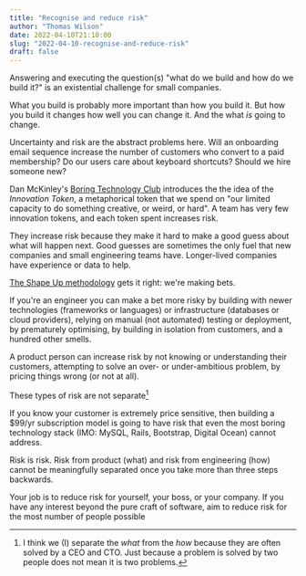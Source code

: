 ```yaml
---
title: "Recognise and reduce risk"
author: "Thomas Wilson"
date: 2022-04-10T21:10:00
slug: "2022-04-10-recognise-and-reduce-risk"
draft: false
---
```


Answering and executing the question(s) "what do we build and how do we build it?" is an existential challenge for small companies.

What you build is probably more important than how you build it.    But how you build it changes how well you can change it.  And the what _is_ going to change.

Uncertainty and risk are the abstract problems here.  Will an onboarding email sequence increase the number of customers who convert to a paid membership?  Do our users care about keyboard shortcuts?  Should we hire someone new?    

Dan McKinley's [Boring Technology Club](https://boringtechnology.club/) introduces the the idea of the _Innovation Token_, a metaphorical token that we spend on "our limited capacity to do something creative, or weird, or hard".  A team has very few innovation tokens, and each token spent increases risk.

They increase risk because they make it hard to make a good guess about what will happen next.  Good guesses are sometimes the only fuel that new companies and small engineering teams have.  Longer-lived companies have experience or data to help.  

[The Shape Up methodology](https://basecamp.com/shapeup) gets it right: we're making bets.  

If you're an engineer you can make a bet more risky by building with newer technologies (frameworks or languages) or infrastructure (databases or cloud providers), relying on manual (not automated) testing or deployment, by prematurely optimising, by building in isolation from customers, and a hundred other smells.

A product person can increase risk by not knowing or understanding their customers, attempting to solve an over- or under-ambitious problem, by pricing things wrong (or not at all).

These types of risk are not separate[^1] 

If you know your customer is extremely price sensitive, then building a $99/yr subscription model is going to have risk that even the most boring technology stack (IMO: MySQL, Rails, Bootstrap, Digital Ocean) cannot address.

Risk is risk.  Risk from product (what) and risk from engineering (how) cannot be meaningfully separated once you take more than three steps backwards.  

Your job is to reduce risk for yourself, your boss, or your company.  If you have any interest beyond the pure craft of software, aim to reduce risk for the most number of people possible

[^1]: I think we (I) separate the _what_ from the _how_ because they are often solved by a CEO and CTO.  Just because a problem is solved by two people does not mean it is two problems.
